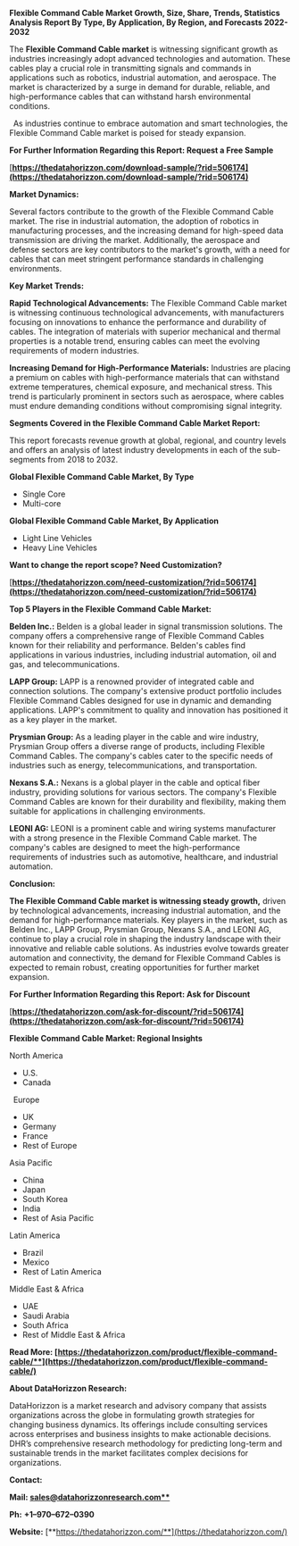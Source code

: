 ﻿**Flexible Command Cable  Market Growth, Size, Share, Trends, Statistics Analysis Report By Type, By Application, By Region, and Forecasts 2022-2032**

The **Flexible Command Cable market** is witnessing significant growth as industries increasingly adopt advanced technologies and automation. These cables play a crucial role in transmitting signals and commands in applications such as robotics, industrial automation, and aerospace. The market is characterized by a surge in demand for durable, reliable, and high-performance cables that can withstand harsh environmental conditions.

` `As industries continue to embrace automation and smart technologies, the Flexible Command Cable market is poised for steady expansion.

**For Further Information Regarding this Report: Request a Free Sample**	

[**https://thedatahorizzon.com/download-sample/?rid=506174](https://thedatahorizzon.com/download-sample/?rid=506174)** 

**Market Dynamics:**

Several factors contribute to the growth of the Flexible Command Cable market. The rise in industrial automation, the adoption of robotics in manufacturing processes, and the increasing demand for high-speed data transmission are driving the market. Additionally, the aerospace and defense sectors are key contributors to the market's growth, with a need for cables that can meet stringent performance standards in challenging environments.

**Key Market Trends:**

**Rapid Technological Advancements:** The Flexible Command Cable market is witnessing continuous technological advancements, with manufacturers focusing on innovations to enhance the performance and durability of cables. The integration of materials with superior mechanical and thermal properties is a notable trend, ensuring cables can meet the evolving requirements of modern industries.

**Increasing Demand for High-Performance Materials:** Industries are placing a premium on cables with high-performance materials that can withstand extreme temperatures, chemical exposure, and mechanical stress. This trend is particularly prominent in sectors such as aerospace, where cables must endure demanding conditions without compromising signal integrity.

**Segments Covered in the Flexible Command Cable Market Report:**

This report forecasts revenue growth at global, regional, and country levels and offers an analysis of latest industry developments in each of the sub-segments from 2018 to 2032.

**Global Flexible Command Cable Market, By Type**

- Single Core
- Multi-core

**Global Flexible Command Cable Market, By Application**

- Light Line Vehicles
- Heavy Line Vehicles

**Want to change the report scope? Need Customization?**

[**https://thedatahorizzon.com/need-customization/?rid=506174](https://thedatahorizzon.com/need-customization/?rid=506174)** 

**Top 5 Players in the Flexible Command Cable Market:**

**Belden Inc.:** Belden is a global leader in signal transmission solutions. The company offers a comprehensive range of Flexible Command Cables known for their reliability and performance. Belden's cables find applications in various industries, including industrial automation, oil and gas, and telecommunications.

**LAPP Group:** LAPP is a renowned provider of integrated cable and connection solutions. The company's extensive product portfolio includes Flexible Command Cables designed for use in dynamic and demanding applications. LAPP's commitment to quality and innovation has positioned it as a key player in the market.

**Prysmian Group:** As a leading player in the cable and wire industry, Prysmian Group offers a diverse range of products, including Flexible Command Cables. The company's cables cater to the specific needs of industries such as energy, telecommunications, and transportation.

**Nexans S.A.:** Nexans is a global player in the cable and optical fiber industry, providing solutions for various sectors. The company's Flexible Command Cables are known for their durability and flexibility, making them suitable for applications in challenging environments.

**LEONI AG:** LEONI is a prominent cable and wiring systems manufacturer with a strong presence in the Flexible Command Cable market. The company's cables are designed to meet the high-performance requirements of industries such as automotive, healthcare, and industrial automation.

**Conclusion:**

**The Flexible Command Cable market is witnessing steady growth,** driven by technological advancements, increasing industrial automation, and the demand for high-performance materials. Key players in the market, such as Belden Inc., LAPP Group, Prysmian Group, Nexans S.A., and LEONI AG, continue to play a crucial role in shaping the industry landscape with their innovative and reliable cable solutions. As industries evolve towards greater automation and connectivity, the demand for Flexible Command Cables is expected to remain robust, creating opportunities for further market expansion.

**For Further Information Regarding this Report: Ask for Discount**	

[**https://thedatahorizzon.com/ask-for-discount/?rid=506174](https://thedatahorizzon.com/ask-for-discount/?rid=506174)** 

**Flexible Command Cable Market: Regional Insights**

North America

- U.S.
- Canada

` `Europe

- UK
- Germany
- France
- Rest of Europe

Asia Pacific

- China
- Japan
- South Korea
- India
- Rest of Asia Pacific

Latin America

- Brazil
- Mexico
- Rest of Latin America

Middle East & Africa

- UAE
- Saudi Arabia
- South Africa
- Rest of Middle East & Africa

**Read More: [https://thedatahorizzon.com/product/flexible-command-cable/**](https://thedatahorizzon.com/product/flexible-command-cable/)** 

**About DataHorizzon Research:**

DataHorizzon is a market research and advisory company that assists organizations across the globe in formulating growth strategies for changing business dynamics. Its offerings include consulting services across enterprises and business insights to make actionable decisions. DHR’s comprehensive research methodology for predicting long-term and sustainable trends in the market facilitates complex decisions for organizations.

**Contact:**

**Mail: [sales@datahorizzonresearch.com**](mailto:sales@datahorizzonresearch.com)**

**Ph:** **+1–970–672–0390**

**Website:** [**https://thedatahorizzon.com/**](https://thedatahorizzon.com/)


